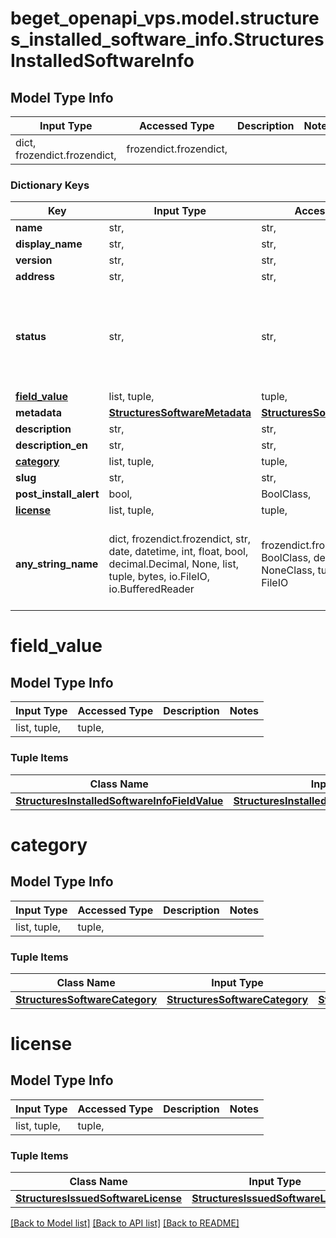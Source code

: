 # beget_openapi_vps.model.structures_installed_software_info.StructuresInstalledSoftwareInfo

## Model Type Info
Input Type | Accessed Type | Description | Notes
------------ | ------------- | ------------- | -------------
dict, frozendict.frozendict,  | frozendict.frozendict,  |  | 

### Dictionary Keys
Key | Input Type | Accessed Type | Description | Notes
------------ | ------------- | ------------- | ------------- | -------------
**name** | str,  | str,  |  | [optional] 
**display_name** | str,  | str,  |  | [optional] 
**version** | str,  | str,  |  | [optional] 
**address** | str,  | str,  |  | [optional] 
**status** | str,  | str,  |  | [optional] must be one of ["PENDING", "INSTALLING", "INSTALLED", "ERROR", "CANCEL", ] 
**[field_value](#field_value)** | list, tuple,  | tuple,  |  | [optional] 
**metadata** | [**StructuresSoftwareMetadata**](StructuresSoftwareMetadata.md) | [**StructuresSoftwareMetadata**](StructuresSoftwareMetadata.md) |  | [optional] 
**description** | str,  | str,  |  | [optional] 
**description_en** | str,  | str,  |  | [optional] 
**[category](#category)** | list, tuple,  | tuple,  |  | [optional] 
**slug** | str,  | str,  |  | [optional] 
**post_install_alert** | bool,  | BoolClass,  |  | [optional] 
**[license](#license)** | list, tuple,  | tuple,  |  | [optional] 
**any_string_name** | dict, frozendict.frozendict, str, date, datetime, int, float, bool, decimal.Decimal, None, list, tuple, bytes, io.FileIO, io.BufferedReader | frozendict.frozendict, str, BoolClass, decimal.Decimal, NoneClass, tuple, bytes, FileIO | any string name can be used but the value must be the correct type | [optional]

# field_value

## Model Type Info
Input Type | Accessed Type | Description | Notes
------------ | ------------- | ------------- | -------------
list, tuple,  | tuple,  |  | 

### Tuple Items
Class Name | Input Type | Accessed Type | Description | Notes
------------- | ------------- | ------------- | ------------- | -------------
[**StructuresInstalledSoftwareInfoFieldValue**](StructuresInstalledSoftwareInfoFieldValue.md) | [**StructuresInstalledSoftwareInfoFieldValue**](StructuresInstalledSoftwareInfoFieldValue.md) | [**StructuresInstalledSoftwareInfoFieldValue**](StructuresInstalledSoftwareInfoFieldValue.md) |  | 

# category

## Model Type Info
Input Type | Accessed Type | Description | Notes
------------ | ------------- | ------------- | -------------
list, tuple,  | tuple,  |  | 

### Tuple Items
Class Name | Input Type | Accessed Type | Description | Notes
------------- | ------------- | ------------- | ------------- | -------------
[**StructuresSoftwareCategory**](StructuresSoftwareCategory.md) | [**StructuresSoftwareCategory**](StructuresSoftwareCategory.md) | [**StructuresSoftwareCategory**](StructuresSoftwareCategory.md) |  | 

# license

## Model Type Info
Input Type | Accessed Type | Description | Notes
------------ | ------------- | ------------- | -------------
list, tuple,  | tuple,  |  | 

### Tuple Items
Class Name | Input Type | Accessed Type | Description | Notes
------------- | ------------- | ------------- | ------------- | -------------
[**StructuresIssuedSoftwareLicense**](StructuresIssuedSoftwareLicense.md) | [**StructuresIssuedSoftwareLicense**](StructuresIssuedSoftwareLicense.md) | [**StructuresIssuedSoftwareLicense**](StructuresIssuedSoftwareLicense.md) |  | 

[[Back to Model list]](../../README.md#documentation-for-models) [[Back to API list]](../../README.md#documentation-for-api-endpoints) [[Back to README]](../../README.md)

